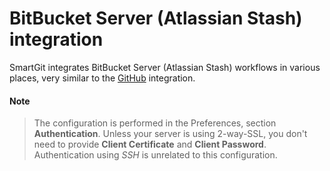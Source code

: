 # BitBucket Server (Atlassian Stash) integration

SmartGit integrates BitBucket Server (Atlassian Stash) workflows in
various places, very similar to the
[GitHub](GitHub-integration.md#GitHubintegration-github)
integration.


#### Note
>
>
>The configuration is performed in the Preferences, section
>**Authentication**. Unless your server is using 2-way-SSL, you don't
>need to provide **Client Certificate** and **Client Password**.
>Authentication using *SSH* is unrelated to this configuration.
>
>
